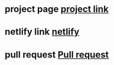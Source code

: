 

# project page [project link](https://github.com/lithhalim/Create-Store-FrontEnd)

# netlify link [netlify](https://cozy-fenglisu-af2346.netlify.app/)

# pull request [Pull request](https://github.com/lithhalim/Create-Store-FrontEnd/pulls)
